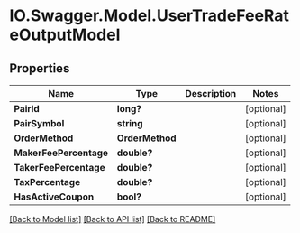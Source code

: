 # IO.Swagger.Model.UserTradeFeeRateOutputModel
## Properties

Name | Type | Description | Notes
------------ | ------------- | ------------- | -------------
**PairId** | **long?** |  | [optional] 
**PairSymbol** | **string** |  | [optional] 
**OrderMethod** | **OrderMethod** |  | [optional] 
**MakerFeePercentage** | **double?** |  | [optional] 
**TakerFeePercentage** | **double?** |  | [optional] 
**TaxPercentage** | **double?** |  | [optional] 
**HasActiveCoupon** | **bool?** |  | [optional] 

[[Back to Model list]](../README.md#documentation-for-models) [[Back to API list]](../README.md#documentation-for-api-endpoints) [[Back to README]](../README.md)


